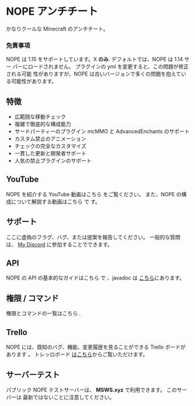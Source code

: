 # NOPE アンチチート

かなりクールな Minecraft のアンチチート。

### 免責事項

NOPE は 1.15 をサポートしています。X **のみ**. デフォルトでは、NOPE は 1.14 サー
バーにロードされません。 プラグインの yml を変更すると、この問題が修正される可能
性がありますが、NOPE は古いバージョンで多くの問題を抱えている可能性があります。

## 特徴

- 広範囲な移動チェック
- 複雑で徹底的な構成能力
- サードパーティーのプラグイン mcMMO と AdvancedEnchants のサポート
- カスタム禁止のアニメーション
- チェックの完全なカスタマイズ
- 一貫した更新と開発者サポート
- 人気の禁止プラグインのサポート

## YouTube

NOPE を紹介する YouTube 動画はこちら
[](https://www.youtube.com/watch?v=QNumBz-Phwg)をご覧ください。 また、NOPE の構
成について解説する動画はこちら [](https://www.youtube.com/watch?v=XVuXKsJEAkQ)で
す。

## サポート

ここに虚偽のフラグ、バグ、または提案を報告してください。 一般的な質問は、
[My Discord](https://nope.msws.xyz/discord) に参加することでできます。

## API

NOPE の API の基本的なガイドはこちら [](https://github.com/MSWS/NOPE/wiki/API)で
、javadoc は [こちら](http://docs.msws.xyz)にあります。

## 権限 / コマンド

権限とコマンドの一覧はこちら [](https://github.com/MSWS/NOPE/wiki/Permissions).

## Trello

NOPE には、既知のバグ、機能、変更履歴を見ることができる Trello ボードがあります
。 トレッロボード [はこちら](https://nope.msws.xyz/trello)からご覧いただけます。

## サーバーテスト

パブリック NOPE テストサーバーは、 **MSWS.xyz** で利用できます。 このサーバーは
最新ではないことに注意してください。
